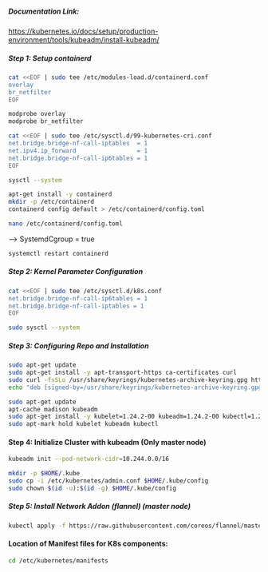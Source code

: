 
##### Documentation Link:

https://kubernetes.io/docs/setup/production-environment/tools/kubeadm/install-kubeadm/

##### Step 1: Setup containerd
```sh
cat <<EOF | sudo tee /etc/modules-load.d/containerd.conf
overlay
br_netfilter
EOF
```
```sh
modprobe overlay
modprobe br_netfilter
```
```sh
cat <<EOF | sudo tee /etc/sysctl.d/99-kubernetes-cri.conf
net.bridge.bridge-nf-call-iptables  = 1
net.ipv4.ip_forward                 = 1
net.bridge.bridge-nf-call-ip6tables = 1
EOF
```
```sh
sysctl --system
```
```sh
apt-get install -y containerd
mkdir -p /etc/containerd
containerd config default > /etc/containerd/config.toml
```
```sh
nano /etc/containerd/config.toml
```
  --> SystemdCgroup = true

```sh
systemctl restart containerd
```

##### Step 2: Kernel Parameter Configuration
```sh
cat <<EOF | sudo tee /etc/sysctl.d/k8s.conf
net.bridge.bridge-nf-call-ip6tables = 1
net.bridge.bridge-nf-call-iptables = 1
EOF
```
```sh
sudo sysctl --system
```

##### Step 3: Configuring Repo and Installation
```sh
sudo apt-get update
sudo apt-get install -y apt-transport-https ca-certificates curl
sudo curl -fsSLo /usr/share/keyrings/kubernetes-archive-keyring.gpg https://packages.cloud.google.com/apt/doc/apt-key.gpg
echo "deb [signed-by=/usr/share/keyrings/kubernetes-archive-keyring.gpg] https://apt.kubernetes.io/ kubernetes-xenial main" | sudo tee /etc/apt/sources.list.d/kubernetes.list
```
```sh
sudo apt-get update
apt-cache madison kubeadm
sudo apt-get install -y kubelet=1.24.2-00 kubeadm=1.24.2-00 kubectl=1.24.2-00
sudo apt-mark hold kubelet kubeadm kubectl
```

#### Step 4: Initialize Cluster with kubeadm (Only master node)
```sh
kubeadm init --pod-network-cidr=10.244.0.0/16
```
```sh
mkdir -p $HOME/.kube
sudo cp -i /etc/kubernetes/admin.conf $HOME/.kube/config
sudo chown $(id -u):$(id -g) $HOME/.kube/config
```
##### Step 5: Install Network Addon (flannel) (master node)
```sh
kubectl apply -f https://raw.githubusercontent.com/coreos/flannel/master/Documentation/kube-flannel.yml
```

#### Location of Manifest files for K8s components:
```sh
cd /etc/kubernetes/manifests
```
